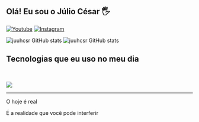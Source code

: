 ## Olá! Eu sou o Júlio César  🖐️

[![Youtube](https://img.shields.io/badge/YouTube-FF0000?style=for-the-badge&logo=youtube&logoColor=white)](https://www.youtube.com/@CSR_Cloud)
[![Instagram](https://img.shields.io/badge/Instagram-E4405F?style=for-the-badge&logo=instagram&logoColor=white)](https://instagram.com/juuhcsr)

![juuhcsr GitHub stats](https://github-readme-stats.vercel.app/api/top-langs/?username=juuhcsr&theme=dracula) ![juuhcsr GitHub stats](https://github-readme-stats.vercel.app/api?username=juuhcsr&show_icons=true&theme=dracula&count_private=true)


## Tecnologias que eu uso no meu dia

</div>
<div style="display: inline_block"><br>
    <p align="rigth">
  <a href="https://skillicons.dev">
    <img src="https://skillicons.dev/icons?i=gcp,docker,git,django,java" />
  </a>
</p>
</div>

---

O hoje é real

É a realidade que você pode interferir
